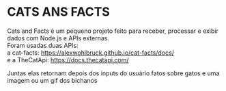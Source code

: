 # CATS ANS FACTS
Cats and Facts é um pequeno projeto feito para receber, processar e exibir dados com Node.js e APIs externas.  
Foram usadas duas APIs:  
a cat-facts: https://alexwohlbruck.github.io/cat-facts/docs/  
e a TheCatApi: https://docs.thecatapi.com/  

Juntas elas retornam depois dos inputs do usuário fatos sobre gatos e uma imagem ou um gif dos bichanos
